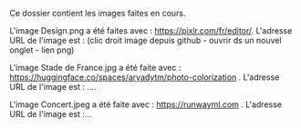 Ce dossier contient les images faites en cours.

L'image Design.png a été faites avec : https://pixlr.com/fr/editor/. L'adresse URL de l'image est : (clic droit image depuis github - ouvrir ds un nouvel onglet - lien png) 

L'image Stade de France.jpg a été faite avec : https://huggingface.co/spaces/aryadytm/photo-colorization . 
L'adresse URL de l'image est : ....

L'image Concert.jpeg a été faite avec : https://runwayml.com . L'adresse URL de l'image est :...

